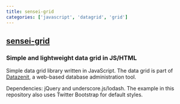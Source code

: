 ```yaml
---
title: sensei-grid
categories: ['javascript', 'datagrid', 'grid']
---
```

## [sensei-grid](https://github.com/datazenit/sensei-grid)

### Simple and lightweight data grid in JS/HTML


Simple data grid library written in JavaScript. The data grid is part of [Datazenit](http://datazenit.com), a web-based database administration tool.

Dependencies: jQuery and underscore.js/lodash. The example in this repository also uses Twitter Bootstrap for default styles.
